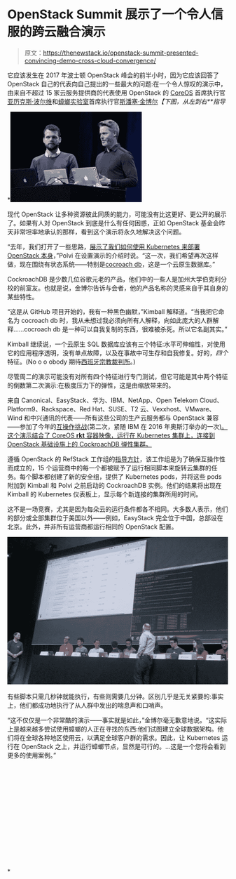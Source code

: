 # OpenStack Summit 展示了一个令人信服的跨云融合演示

> 原文：<https://thenewstack.io/openstack-summit-presented-convincing-demo-cross-cloud-convergence/>

它应该发生在 2017 年波士顿 OpenStack 峰会的前半小时，因为它应该回答了 OpenStack 自己的代表向自己提出的一些最大的问题:在一个令人惊叹的演示中，由来自不超过 15 家云服务提供商的代表使用 OpenStack 的 [CoreOS](https://coreos.com/) 首席执行官[亚历克斯·波尔维](https://twitter.com/polvi)和[蟑螂实验室](https://www.cockroachlabs.com/)首席执行官[斯潘塞·金博尔](https://www.linkedin.com/in/spencerwkimball/)*【下图，从左到右**指导*

 *![](img/cc1978b956b8a3b219ba3970382c1c23.png)

现代 OpenStack 让多种资源彼此同质的能力，可能没有比这更好、更公开的展示了。如果有人对 OpenStack 到底是什么有任何困惑，正如 OpenStack 基金会昨天非常坦率地承认的那样，看到这个演示将永久地解决这个问题。

“去年，我们打开了一些思路，[展示了我们如何使用 Kubernetes 来部署 OpenStack 本身](https://thenewstack.io/openstack-gets-self-healing-coreoss-new-kubernetes-based-stackanetes/)，”Polvi 在设置演示的介绍时说。“这一次，我们希望再次这样做，现在围绕有状态系统——特别是[cocroach db](https://thenewstack.io/cockroachdb-unkillable-distributed-sql-database/)，这是一个云原生数据库。”

CockroachDB 是少数几位谷歌元老的产品，他们中的一些人是加州大学伯克利分校的前室友。也就是说，金博尔告诉与会者，他的产品名称的灵感来自于其自身的某些特性。

“这是从 GitHub 项目开始的，我有一种黑色幽默，”Kimball 解释道。“当我把它命名为 cocroach db 时，我从未想过我必须向所有人解释，向如此庞大的人群解释……cocroach db 是一种可以自我复制的东西，很难被杀死。所以它名副其实。”

Kimball 继续说，一个云原生 SQL 数据库应该有三个特征:水平可伸缩性，对使用它的应用程序透明，没有单点故障，以及在事故中可生存和自我修复。好的，*四个*特征。(No o o obody 期待[西班牙宗教裁判所](https://people.csail.mit.edu/paulfitz/spanish/script.html)。)

尽管周二的演示可能没有对所有四个特征进行专门测试，但它可能是其中两个特征的倒数第二次演示:在极度压力下的弹性，这是由缩放带来的。

来自 Canonical、EasyStack、华为、IBM、NetApp、Open Telekom Cloud、Platform9、Rackspace、Red Hat、SUSE、T2 云、Vexxhost、VMware、Wind 和中兴通讯的代表——所有这些公司的生产云服务都与 OpenStack 兼容——参加了今年的[互操作挑战](https://wiki.openstack.org/wiki/Interop_Challenge)(第二次，紧随 IBM 在 2016 年奥斯汀举办的一次[)。这个演示结合了 CoreOS **rkt** 容器映像，运行在 Kubernetes 集群上，连接到 OpenStack 基础设施上的 CockroachDB 弹性集群。](https://www.ibm.com/blogs/cloud-computing/2016/04/ibm-issues-interop-challenge-fellow-openstack-vendors/)

遵循 OpenStack 的 RefStack 工作组的[指导方针](https://wiki.openstack.org/wiki/RefStack)，该工作组是为了确保互操作性而成立的，15 个运营商中的每一个都被赋予了运行相同脚本来旋转云集群的任务。每个脚本都创建了新的安全组，提供了 Kubernetes pods，并将这些 pods 附加到 Kimball 和 Polvi 之前启动的 CockroachDB 实例。他们的结果将出现在 Kimball 的 Kubernetes 仪表板上，显示每个新连接的集群所用的时间。

这不是一场竞赛，尤其是因为每朵云的运行条件都各不相同。大多数人表示，他们的部分或全部集群位于美国以外——例如，EasyStack 完全位于中国，总部设在北京。此外，并非所有运营商都运行相同的 OpenStack 配置。

![](img/c76c773d7009581d7b8ba725ef78f1a5.png)

有些脚本只需几秒钟就能执行，有些则需要几分钟。区别几乎是无关紧要的:事实上，他们都成功地执行了从人群中发出的喘息声和口哨声。

“这不仅仅是一个非常酷的演示——事实就是如此，”金博尔毫无歉意地说。“这实际上是越来越多尝试使用蟑螂的人正在寻找的东西:他们试图建立全球数据架构。他们将在全球各种地区使用云，以满足全球客户群的需求。因此，让 Kubernetes 运行在 OpenStack 之上，并运行蟑螂节点，显然是可行的。…这是一个您将会看到更多的使用案例。”

<svg xmlns:xlink="http://www.w3.org/1999/xlink" viewBox="0 0 68 31" version="1.1"><title>Group</title> <desc>Created with Sketch.</desc></svg>*